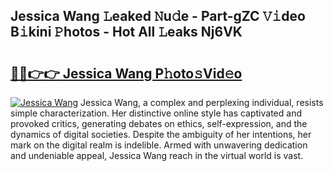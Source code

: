 ## Jessica Wang 𝙻eaked 𝙽u𝚍e - Part-gZC 𝚅𝚒deo B𝚒kini 𝙿hotos - Hot All 𝙻eaks Nj6VK

# <h2><a href="http://ld2xucr.urlbe.top/?page=Jessica+Wang">🔗🔗👉👉 Jessica Wang P𝚑oto𝚜Vid𝚎o</a></h2>

[![Jessica Wang](https://i.imgur.com/eBuTRDB.gif)](http://ld2xucr.urlbe.top/?page=Jessica+Wang)
Jessica Wang, a complex and perplexing individual, resists simple characterization. Her distinctive online style has captivated and provoked critics, generating debates on ethics, self-expression, and the dynamics of digital societies. Despite the ambiguity of her intentions, her mark on the digital realm is indelible. Armed with unwavering dedication and undeniable appeal, Jessica Wang reach in the virtual world is vast.
